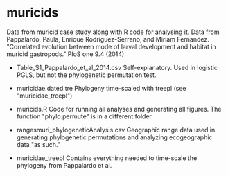 # muricids
Data from muricid case study along with R code for analysing it.
Data from Pappalardo, Paula, Enrique Rodriguez-Serrano, and Miriam Fernandez. "Correlated evolution between mode of larval development and habitat in muricid gastropods." PloS one 9.4 (2014)

- Table_S1_Pappalardo_et_al_2014.csv
Self-explanatory. Used in logistic PGLS, but not the phylogenetic permutation test.

- muricidae.dated.tre
Phylogeny time-scaled with treepl (see "muricidae_treepl")

- muricids.R
Code for running all analyses and generating all figures. The function "phylo.permute" is in a different folder.

- rangesmuri_phylogeneticAnalysis.csv
Geographic range data used in generating phylogenetic permutations and analyzing ecogeographic data "as such."

- muricidae_treepl
Contains everything needed to time-scale the phylogeny from Pappalardo et al.
